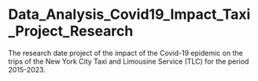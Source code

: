 # Data_Analysis_Covid19_Impact_Taxi_Project_Research
The research date project of the impact of the Covid-19 epidemic on the trips of the New York City Taxi and Limousine Service (TLC) for the period 2015-2023.
